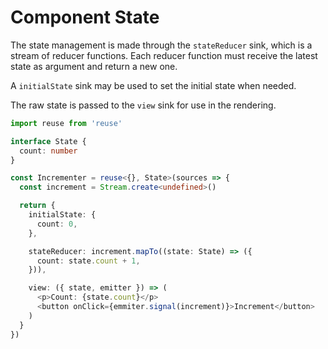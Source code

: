 # Component State

The state management is made through the `stateReducer` sink, which is a stream of reducer functions. Each reducer function must receive the latest state as argument and return a new one.

A `initialState` sink may be used to set the initial state when needed.

The raw state is passed to the `view` sink for use in the rendering.

```typescript
import reuse from 'reuse'

interface State {
  count: number
}

const Incrementer = reuse<{}, State>(sources => {
  const increment = Stream.create<undefined>()

  return {
    initialState: {
      count: 0,
    },

    stateReducer: increment.mapTo((state: State) => ({
      count: state.count + 1,
    })),

    view: ({ state, emitter }) => (
      <p>Count: {state.count}</p>
      <button onClick={emmiter.signal(increment)}>Increment</button>
    )
  }
})
``` 